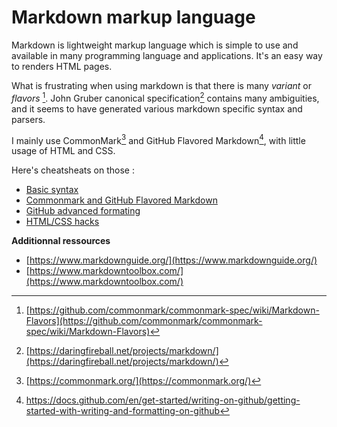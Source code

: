 # Markdown markup language

Markdown is lightweight markup language which is simple to use and
available in many programming language and applications. It's an easy
way to renders HTML pages. 

What is frustrating when using markdown is that there is many *variant* or *flavors* [^ref2]. 
John Gruber canonical specification[^ref1] contains many ambiguities,
and it seems to have generated various markdown specific syntax and
parsers.

I mainly use CommonMark[^ref3] and GitHub Flavored Markdown[^ref4],
with little usage of HTML and CSS.

Here's cheatsheats on those :
- [Basic syntax](../41)
- [Commonmark and GitHub Flavored Markdown](../42)
- [GitHub advanced formating](../43)
- [HTML/CSS hacks](../44)

**Additionnal ressources**
- [https://www.markdownguide.org/](https://www.markdownguide.org/)
- [https://www.markdowntoolbox.com/](https://www.markdowntoolbox.com/)

[^ref1]:
    [https://daringfireball.net/projects/markdown/](https://daringfireball.net/projects/markdown/)
[^ref2]:
    [https://github.com/commonmark/commonmark-spec/wiki/Markdown-Flavors](https://github.com/commonmark/commonmark-spec/wiki/Markdown-Flavors)
[^ref3]: [https://commonmark.org/](https://commonmark.org/)
[^ref4]:
    <https://docs.github.com/en/get-started/writing-on-github/getting-started-with-writing-and-formatting-on-github>
